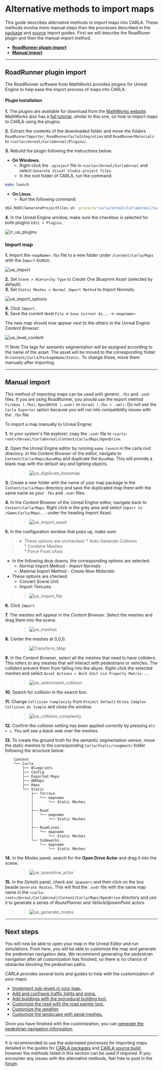 # Alternative methods to import maps

This guide describes alternative methods to import maps into CARLA. These methods involve more manual steps than the processes described in the [package](tuto_M_add_map_package.md) and [source](tuto_M_add_map_source.md) import guides. First we will describe the RoadRuner plugin and then the manual import method.

- [__RoadRunner plugin import__](#roadrunner-plugin-import)
- [__Manual import__](#manual-import)

---

## RoadRunner plugin import

The RoadRunner software from MathWorks provides plugins for Unreal Engine to help ease the import process of maps into CARLA. 

#### Plugin installation

__1.__ The plugins are available for download from the [MathWorks website](https://www.mathworks.com/help/roadrunner/ug/Downloading-Plugins.html). MathWorks also has a [full tutorial](https://www.mathworks.com/help/roadrunner/ug/Exporting-to-CARLA.html), similar to this one, on how to import maps to CARLA using the plugins.

__2.__ Extract the contents of the downloaded folder and move the folders `RoadRunnerImporter`, `RoadRunnerCarlaIntegration` and `RoadRunnerMaterials` to `<carla>/Unreal/CarlaUnreal/Plugins/`.

__3.__ Rebuild the plugin following the instructions below:  

*   __On Windows.__  
	* Right-click the `.uproject` file in `<carla>/Unreal/CarlaUnreal` and select `Generate Visual Studio project files`.  
	* In the root folder of CARLA, run the command:

```sh
make launch
```

*   __On Linux.__  
	* Run the following command:  
```sh
UE4_ROOT/GenerateProjectFiles.sh -project="carla/Unreal/CarlaUnreal/CarlaUnreal.uproject" -game -engine
```

__4.__ In the Unreal Engine window, make sure the checkbox is selected for both plugins `Edit > Plugins`. 

![rr_ue_plugins](../img/rr-ue4_plugins.jpg)

### Import map

__1.__ Import the `<mapName>.fbx` file to a new folder under `/Content/Carla/Maps` with the `Import` button.  

![ue_import](../img/ue_import_mapname.jpg)

__2.__ Set `Scene > Hierarchy Type` to _Create One Blueprint Asset_ (selected by default).  
__3.__ Set `Static Meshes > Normal Import Method` to _Import Normals_.  

![ue_import_options](../img/ue_import_options.jpg)

__4.__ Click `Import`.  
__5.__ Save the current level `File` -> `Save Current As...` -> `<mapname>`.  

The new map should now appear next to the others in the Unreal Engine _Content Browser_.

![ue_level_content](../img/ue_level_content.jpg)
</details>

!!! Note
    The tags for semantic segmentation will be assigned according to the name of the asset. The asset will be moved to the corresponding folder in `Content/Carla/PackageName/Static`. To change these, move them manually after importing. 

---

## Manual import 

This method of importing maps can be used with generic `.fbx` and `.xodr` files. If you are using RoadRunner, you should use the export method `Firebox (.fbx)`, `OpenDRIVE (.xodr)` or `Unreal (.fbx + .xml)`. Do not use the `Carla Exporter` option because you will run into compatibility issues with the `.fbx` file. 

To import a map manually to Unreal Engine:

__1.__ In your system's file explorer, copy the `.xodr` file to `<carla-root>/Unreal/CarlaUnreal/Content/Carla/Maps/OpenDrive`.

__2.__ Open the Unreal Engine editor by running `make launch` in the carla root directory. In the _Content Browser_ of the editor, navigate to `Content/Carla/Maps/BaseMap` and duplicate the `BaseMap`. This will provide a blank map with the default sky and lighting objects.

>>![ue_duplicate_basemap](../img/ue_duplicate_basemap.png)

__3.__ Create a new folder with the name of your map package in the `Content/Carla/Maps` directory and save the duplicated map there with the same name as your `.fbx` and `.xodr` files.

__4.__ In the _Content Browser_ of the Unreal Engine editor, navigate back to `Content/Carla/Maps`. Right click in the grey area and select `Import to /Game/Carla/Maps...` under the heading _Import Asset_.

>>![ue_import_asset](../img/ue_import_asset.png)

__5.__ In the configuration window that pops up, make sure:

>- These options are unchecked:
    *   Auto Generate Collision  
    *   Combine Meshes  
    *   Force Front xAxis
- In the following drop downs, the corresponding options are selected:
    *   Normal Import Method - _Import Normals_  
    *   Material Import Method - _Create New Materials_
- These options are checked:
    *   Convert Scene Unit
    *   Import Textures

>>![ue_import_file](../img/ue_import_file.jpg)

__6.__ Click `Import`.

__7.__ The meshes will appear in the _Content Browser_. Select the meshes and drag them into the scene.

>>![ue_meshes](../img/ue_drag_meshes.jpg)

__8.__ Center the meshes at 0,0,0.

>>![Transform_Map](../img/transform.jpg)

__9.__ In the _Content Browser_, select all the meshes that need to have colliders. This refers to any meshes that will interact with pedestrians or vehicles. The colliders prevent them from falling into the abyss. Right-click the selected meshes and select `Asset Actions > Bulk Edit via Property Matrix...`.

>>![ue_selectmesh_collision](../img/ue_selectmesh_collision.jpg)

__10.__ Search for _collision_ in the search box.

__11.__ Change `Collision Complexity` from `Project Default` to `Use Complex Collision As Simple` and close the window.

>>![ue_collision_complexity](../img/ue_collision_complexity.jpg)

__12.__ Confirm the collision setting has been applied correctly by pressing `Alt + c`. You will see a black web over the meshes.

__13.__ To create the ground truth for the semantic segmentation sensor, move the static meshes to the corresponding `Carla/Static/<segment>` folder following the structure below:

        Content
        └── Carla
            ├── Blueprints
            ├── Config
            ├── Exported Maps
            ├── HDMaps
            ├── Maps
            └── Static
                ├── Terrain
                │   └── mapname
                │       └── Static Meshes
                │
                ├── Road
                │   └── mapname
                │       └── Static Meshes
                │
                ├── RoadLines  
                |   └── mapname
                |       └── Static Meshes
                └── Sidewalks  
                    └── mapname
                        └── Static Meshes

__14.__ In the _Modes_ panel, search for the __Open Drive Actor__ and drag it into the scene.

>>![ue_opendrive_actor](../img/ue_opendrive_actor.jpg)

__15.__ In the _Details_ panel, check `Add Spawners` and then click on the box beside `Generate Routes`. This will find the `.xodr` file with the same map name in the `<carla-root>/Unreal/CarlaUnreal/Content/Carla/Maps/OpenDrive` directory and use it to generate a series of _RoutePlanner_ and _VehicleSpawnPoint_ actors.

>>![ue_generate_routes](../img/ue_generate_routes.png)

---

## Next steps

You will now be able to open your map in the Unreal Editor and run simulations. From here, you will be able to customize the map and generate the pedestrian navigation data. We recommend generating the pedestrian navigation after all customization has finished, so there is no chance of obstacles blocking the pedestrian paths.

CARLA provides several tools and guides to help with the customization of your maps:

- [Implement sub-levels in your map.](tuto_M_custom_layers.md)
- [Add and configure traffic lights and signs.](tuto_M_custom_add_tl.md)
- [Add buildings with the procedural building tool.](tuto_M_custom_buildings.md)
- [Customize the road with the road painter tool.](tuto_M_custom_road_painter.md)
- [Customize the weather](tuto_M_custom_weather_landscape.md#weather-customization)
- [Customize the landscape with serial meshes.](tuto_M_custom_weather_landscape.md#add-serial-meshes)

Once you have finished with the customization, you can [generate the pedestrian navigation information](tuto_M_generate_pedestrian_navigation.md).

---

It is recommended to use the automated processes for importing maps detailed in the guides for [CARLA packages](tuto_M_add_map_package.md) and [CARLA source build](tuto_M_add_map_source.md), however the methods listed in this section can be used if required. If you encounter any issues with the alternative methods, feel free to post in the [forum](https://github.com/carla-simulator/carla/discussions).
